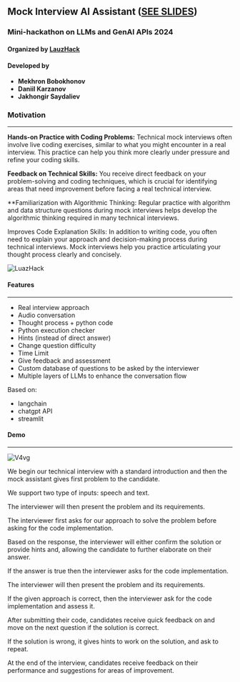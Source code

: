 ## Mock Interview AI Assistant  ([SEE SLIDES](https://www.canva.com/design/DAGC86z77Ng/8h3Uv15tNG-w4O-aDLlY7Q/view?utm_content=DAGC86z77Ng&utm_campaign=designshare&utm_medium=link&utm_source=editor))
### Mini-hackathon on LLMs and GenAI APIs 2024
#### Organized by [LauzHack](https://lauzhack.com/)

#### Developed by
- **Mekhron Bobokhonov**
- **Daniil Karzanov**
- **Jakhongir Saydaliev**

### Motivation
---
**Hands-on Practice with Coding Problems:** Technical mock interviews often involve live coding exercises, similar to what you might encounter in a real interview. This practice can help you think more clearly under pressure and refine your coding skills. 

**Feedback on Technical Skills:** You receive direct feedback on your problem-solving and coding techniques, which is crucial for identifying areas that need improvement before facing a real technical interview.

**Familiarization with Algorithmic Thinking: Regular practice with algorithm and data structure questions during mock interviews helps develop the algorithmic thinking required in many technical interviews.

Improves Code Explanation Skills: In addition to writing code, you often need to explain your approach and decision-making process during technical interviews. Mock interviews help you practice articulating your thought process clearly and concisely.

![LuazHack](https://github.com/BMehron/MockMaster_v1/assets/49778314/c39a8a3c-628d-4b3e-94a8-dc8782e86146)

#### Features
---
- Real interview approach
- Audio conversation
- Thought process + python code
- Python execution checker
- Hints (instead of direct answer)
- Change question difficulty
- Time Limit
- Give feedback and assessment
- Custom database of questions to be asked by the interviewer
- Multiple layers of LLMs to enhance the conversation flow

Based on:
- langchain
- chatgpt API
- streamlit

#### Demo
---

![V4vg](https://github.com/BMehron/MockMaster_v1/assets/49778314/dbcbe726-cb5b-4bda-80f7-60fc6706fe0f)


We begin our technical interview with a standard introduction and then the mock assistant gives first problem to the candidate.

We support two type of inputs: speech and text.

The interviewer will then present the problem and its requirements. 

The interviewer first asks for our approach to solve the problem before asking for the code implementation.

Based on the response, the interviewer will either confirm the solution or provide hints and, allowing the candidate to further elaborate on their answer.

If the answer is true then the interviewer asks for the code implementation.


The interviewer will then present the problem and its requirements. 

If the given approach is correct, then the interviewer ask for the code implementation and assess it.


After submitting their code, candidates receive quick feedback on and move on the next question if the solution is correct.


If the solution is wrong, it gives hints to work on the solution, and ask to repeat.

At the end of the interview, candidates receive feedback on their performance and suggestions for areas of improvement.
